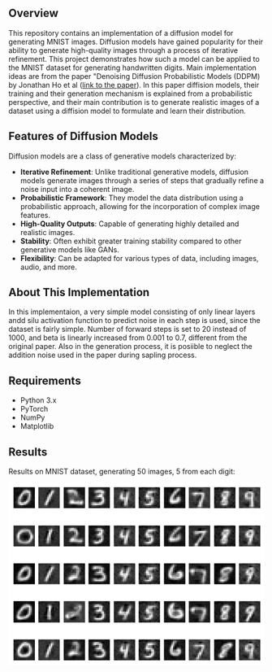 ## Overview

This repository contains an implementation of a diffusion model for generating MNIST images. Diffusion models have gained popularity for their ability to generate high-quality images through a process of iterative refinement. This project demonstrates how such a model can be applied to the MNIST dataset for generating handwritten digits. Main implementation ideas are from the paper "Denoising Diffusion Probabilistic Models (DDPM) by Jonathan Ho et al ([link to the paper](https://arxiv.org/abs/2006.11239)).  In this paper diffision models, their training and their generation mechanism is explained from a probabilistic perspective, and their main contribution is to generate realistic images of a dataset using a diffision model to formulate and learn their distribution.   

## Features of Diffusion Models

Diffusion models are a class of generative models characterized by:

- **Iterative Refinement**: Unlike traditional generative models, diffusion models generate images through a series of steps that gradually refine a noise input into a coherent image.
- **Probabilistic Framework**: They model the data distribution using a probabilistic approach, allowing for the incorporation of complex image features.
- **High-Quality Outputs**: Capable of generating highly detailed and realistic images.
- **Stability**: Often exhibit greater training stability compared to other generative models like GANs.
- **Flexibility**: Can be adapted for various types of data, including images, audio, and more.

## About This Implementation

In this implementaion, a very simple model consisting of only linear layers andd silu activation function to predict noise in each step is used, since the dataset is fairly simple. Number of forward steps is set to 20 instead of 1000, and beta is linearly increased from 0.001 to 0.7, different from the original paper. Also in the generation process, it is posiible to neglect the addition noise used in the paper during sapling process. 

## Requirements

- Python 3.x
- PyTorch
- NumPy
- Matplotlib

## Results

Results on MNIST dataset, generating 50 images, 5 from each digit:

![MNIST results](results/results-MNIST.png)
